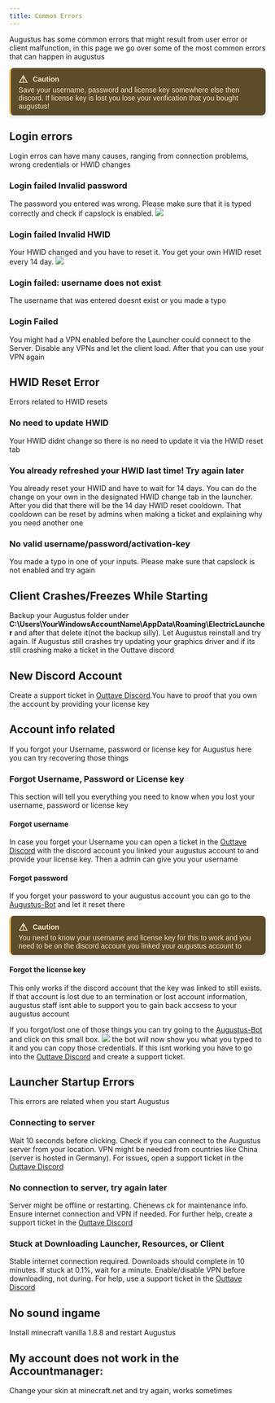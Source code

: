 ```yaml
---
title: Common Errors
---
```

Augustus has some common errors that might result from user error or client malfunction, in this page we go over some of the most common errors that can happen in augustus

<div style="border-left: 3px solid #EEBD53; background-color: #5C4C29; padding: 10px 15px; color: #F4E6C5; font-family: Arial, sans-serif; font-size: 14px; max-width: 600px; border-radius: 8px; box-shadow: 0px 4px 6px rgba(0, 0, 0, 0.1);">
  <div style="display: flex; align-items: center; font-weight: bold; margin-bottom: 1px;">
    <span style="font-size: 20px; margin-right: 10px;">&#9888;</span>
    <span>Caution</span>
  </div>
  <div>
    Save your username, password and license key somewhere else then discord. If license key is lost you lose your verification that you bought augustus!
  </div>
</div>

## Login errors
Login erros can have many causes, ranging from connection problems, wrong credentials or HWID changes

### Login failed Invalid password
The password you entered was wrong. Please make sure that it is typed correctly and check if capslock is enabled.
<img src="https://i.imgur.com/9k10dqP.png">

### Login failed Invalid HWID
Your HWID changed and you have to reset it. You get your own HWID reset every 14 day.
<img src="https://i.imgur.com/j4Egqx7.png">

### Login failed: username does not exist
The username that was entered doesnt exist or you made a typo

### Login Failed
You might had a VPN enabled before the Launcher could connect to the Server. Disable any VPNs and let the client load. After that you can use your VPN again

## HWID Reset Error
Errors related to HWID resets

### No need to update HWID
Your HWID didnt change so there is no need to update it via the HWID reset tab

### You already refreshed your HWID last time! Try again later
You already reset your HWID and have to wait for 14 days. You can do the change on your own in the designated HWID change tab in the launcher. After you did that there will be the 14 day HWID reset cooldown. 
That cooldown can be reset by admins when making a ticket and explaining why you need another one

### No valid username/password/activation-key
You made a typo in one of your inputs. Please make sure that capslock is not enabled and try again

## Client Crashes/Freezes While Starting
Backup your Augustus folder under 
**C:\Users\YourWindowsAccountName\AppData\Roaming\ElectricLauncher** and after that delete it(not the backup silly).
Let Augustus reinstall and try again. If Augustus still crashes try updating your graphics driver and if its still crashing make a ticket in the Outtave discord

## New Discord Account
Create a support ticket in [Outtave Discord](https://discord.gg/jgYaquhUp7).You have to proof that you own the account by providing your license key

## Account info related
If you forgot your Username, password or license key for Augustus here you can try recovering those things

### Forgot Username, Password or License key
This section will tell you everything you need to know when you lost your username, password or license key

#### Forgot username
In  case you forget your Username you can open a ticket in the [Outtave Discord](https://discord.gg/jgYaquhUp7) with the discord account you linked your augustus account to and provide your license key. Then a admin can give you your username

#### Forgot password
If you forget your password to your augustus account you can go to the 
[Augustus-Bot](https://discord.com/users/1145955612031729677) and let it reset there 
<div style="border-left: 3px solid #EEBD53; background-color: #5C4C29; padding: 10px 15px; color: #F4E6C5; font-family: Arial, sans-serif; font-size: 14px; max-width: 600px; border-radius: 8px; box-shadow: 0px 4px 6px rgba(0, 0, 0, 0.1);">
  <div style="display: flex; align-items: center; font-weight: bold; margin-bottom: 1px;">
    <span style="font-size: 20px; margin-right: 10px;">&#9888;</span>
    <span>Caution</span>
  </div>
  <div>
    You need to know your username and license key for this to work and you need to be on the discord account you linked your augustus account to
  </div>
</div>


#### Forgot the license key
This only works if the discord account that the key was linked to still exists. If that account is lost due to an termination or lost account information, augustus staff isnt able to support you to gain back accsess to your augustus account


If you forgot/lost one of those things you can try going to the [Augustus-Bot](https://discord.com/users/1145955612031729677) and click on this small box. <img src="https://i.imgur.com/mtq6CWp.png"> the bot will now show you what you typed to it and you can copy those credentials. If this isnt working you have to go into the [Outtave Discord](https://discord.gg/jgYaquhUp7) and create a support ticket.




## Launcher Startup Errors
This errors are related when you start Augustus

### Connecting to server
Wait 10 seconds before clicking. Check if you can connect to the Augustus server from your location. VPN might be needed from countries like China (server is hosted in Germany). For issues, open a support ticket in the [Outtave Discord](https://discord.gg/jgYaquhUp7)

### No connection to server, try again later
Server might be offline or restarting. Che⁠news ck for maintenance info. Ensure internet connection and VPN if needed. For further help, create a support ticket in the [Outtave Discord](https://discord.gg/jgYaquhUp7)

### Stuck at Downloading Launcher, Resources, or Client
Stable internet connection required. Downloads should complete in 10 minutes. If stuck at 0.1%, wait for a minute. Enable/disable VPN before downloading, not during. For help, use a support ticket in the [Outtave Discord](https://discord.gg/jgYaquhUp7)

## No sound ingame
Install minecraft vanilla 1.8.8 and restart Augustus

## My account does not work in the Accountmanager:
Change your skin at minecraft.net and try again, works sometimes